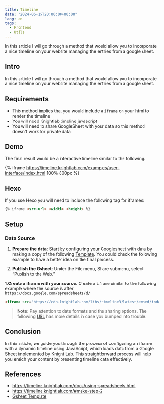 ```yaml
---
title: Timeline
date: "2024-06-15T20:00:00+00:00"
lang: en
tags:
  - Frontend
  - Utils
---
```


In this article I will go through a method that would allow you to incorporate a nice timeline on your website managing the entries from a google sheet.

## Intro ##

In this article I will go through a method that would allow you to incorporate a nice timeline on your website managing the entries from a google sheet.

## Requirements ##

* This method implies that you would include a `iframe` on your html to render the timeline
* You will need Knightlab timeline javascript
* You will need to share GoogleSheet with your data so this method doesn't work for private data

## Demo ##

The final result would be a interactive timeline similar to the following.

{% iframe https://timeline.knightlab.com/examples/user-interface/index.html 100% 800px %}

## Hexo ##

If you use Hexo you will need to include the following tag for iframes:

```html
{% iframe <src-url> <width> <height> %}
```

## Setup ##

### Data Source ###

1. **Prepare the data**: Start by configuring your Googlesheet with data by making a copy of the following [Template](https://docs.google.com/spreadsheets/d/1pHBvXN7nmGkiG8uQSUB82eNlnL8xHu6kydzH_-eguHQ/template/preview). You could check the following example to have a better idea on the final process.

1. **Publish the Gsheet**: Under the File menu, Share submenu, select “Publish to the Web.”

1.**Create a iframe with your source**: Create a `iframe` similar to the following example where the source is after ```https://docs.google.com/spreadsheets/d/```

```html
<iframe src="https://cdn.knightlab.com/libs/timeline3/latest/embed/index.html?source=1xuY4upIooEeszZ_lCmeNx24eSFWe0rHe9ZdqH2xqVNk&font=Default&lang=en&initial_zoom=2&height=100%" width="100%" frameborder="0"></iframe>
```

> **Note**: Pay attention to date formats and the sharing options. The following [URL](https://timeline.knightlab.com/#make-step-2) has more details in case you bumped into trouble.

## Conclusion ##

In this article, we guide you through the process of configuring an iframe with a dynamic timeline using JavaScript, which loads data from a Google Sheet implemented by Knight Lab. This straightforward process will help you enrich your content by presenting timeline data effectively.

## References ##

* <https://timeline.knightlab.com/docs/using-spreadsheets.html>
* <https://timeline.knightlab.com/#make-step-2>
* [Gsheet Template](https://docs.google.com/spreadsheets/d/1pHBvXN7nmGkiG8uQSUB82eNlnL8xHu6kydzH_-eguHQ/template/preview)
